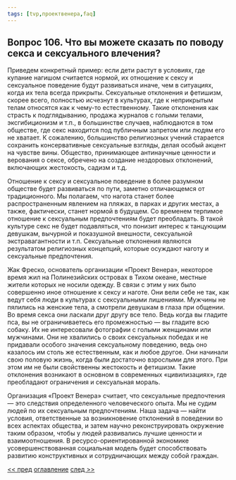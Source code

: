 ```yaml
---
tags: [tvp,проектвенера,faq]
---
```

## Вопрос 106. Что вы можете сказать по поводу секса и сексуального влечения?

Приведем конкретный пример: если дети растут в условиях, где купание нагишом считается нормой, их отношение к сексу и сексуальное поведение будут развиваться иначе, чем в ситуациях, когда их тела всегда прикрыты. Сексуальные отклонения и фетишизм, скорее всего, полностью исчезнут в культурах, где к неприкрытым телам относятся как к чему-то естественному. Такие отклонения как страсть к подглядыванию, продажа журналов с голыми телами, эксгибиционизм и т.п., в большинстве случаев, наблюдаются в том обществе, где секс находится под публичным запретом или людям его не хватает. К сожалению, большинство религиозных учений старается сохранить консервативные сексуальные взгляды, делая особый акцент на чувстве вины. Общество, принимающее антинаучные ценности и верования о сексе, обречено на создание нездоровых отклонений, включающих жестокость, садизм и т.д.

Отношение к сексу и сексуальное поведение в более разумном обществе будет развиваться по пути, заметно отличающемся от традиционного. Мы полагаем, что нагота станет более распространенным явлением на пляжах, в парках и других местах, а также, фактически, станет нормой в будущем. Со временем терпимое отношение к сексуальным предпочтениям будет преобладать. В такой культуре секс не будет подавляться, что понизит интерес к танцующим девушкам, вычурной и показушной внешности, сексуальной экстравагантности и т.п. Сексуальные отклонения являются результатом религиозных концепций, которые осуждают наготу и сексуальные предпочтения.

Жак Фреско, основатель организации «Проект Венера», некоторое время жил на Полинезийских островах в Тихом океане, местные жители которых не носили одежду. В связи с этим у них было совершенно иное отношение к сексу и наготе. Они вели себе не так, как ведут себя люди в культурах с сексуальными лишениями. Мужчины не пялились на женские тела, а смотрели девушкам в глаза при общении. Во время секса они ласкали друг другу все тело. Ведь когда вы гладите пса, вы не ограничиваетесь его промежностью — вы гладите всю собаку. Их не интересовали фотографии с голыми женщинами или мужчинами. Они не хвалились о своих сексуальных победах и не придавали особого значения сексуальному поведению, ведь оно казалось им столь же естественным, как и любое другое. Они начинали свою половую жизнь, когда были достаточно взрослыми для этого. При этом им не были свойственны жестокость и фетишизм. Такие отклонения возникают в основном в современных «цивилизациях», где преобладают ограничения и сексуальная мораль.

Организация «Проект Венера» считает, что сексуальные предпочтения — это следствия определенного человеческого опыта. Мы не судим людей по их сексуальным предпочтениям. Наша задача — найти условия, ответственные за возникновение отклонений в поведении во всех аспектах общества, и затем научно реконструировать окружение таким образом, чтобы у людей развивались лучшие ценности и взаимоотношения. В ресурсо-ориентированной экономике усовершенствованная социальная модель будет способствовать развитию конструктивных и сотрудничающих между собой граждан.

[<< пред](Вопрос%20105.%20Что%20вы%20думаете%20об%20использовании%20наркотиков%20в%20будущем.md) [оглавление](FAQ%20%D0%BF%D0%BE%20%D0%BF%D1%80%D0%BE%D0%B5%D0%BA%D1%82%D1%83%20%C2%AB%D0%92%D0%B5%D0%BD%D0%B5%D1%80%D0%B0%C2%BB.md) [след >>](Вопрос%20107.%20По%20какой%20причине%20движение%20«Дух%20Времени»%20больше%20не%20является%20активистским%20крылом%20Проекта%20Венера.md)